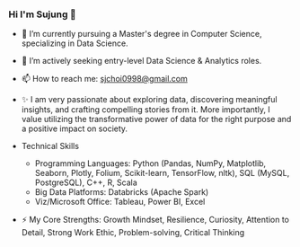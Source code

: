 ### Hi I'm Sujung 👋

- 🔭 I’m currently pursuing a Master's degree in Computer Science, specializing in Data Science. 
- 🌱 I’m actively seeking entry-level Data Science & Analytics roles.
- 📫 How to reach me: sjchoi0998@gmail.com
- ✨ I am very passionate about exploring data, discovering meaningful insights, and crafting compelling stories from it. More importantly, I value utilizing the transformative power of data for the right purpose and a positive impact on society.

- Technical Skills
  * Programming Languages: Python (Pandas, NumPy, Matplotlib, Seaborn, Plotly, Folium, Scikit-learn, TensorFlow, nltk), SQL (MySQL, PostgreSQL), C++, R, Scala
  * Big Data Platforms: Databricks (Apache Spark)
  * Viz/Microsoft Office: Tableau, Power BI, Excel

- ⚡ My Core Strengths: Growth Mindset, Resilience, Curiosity, Attention to Detail, Strong Work Ethic, Problem-solving, Critical Thinking
